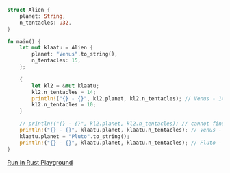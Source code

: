 ```rust
struct Alien {
    planet: String,
    n_tentacles: u32,
}

fn main() {
    let mut klaatu = Alien {
        planet: "Venus".to_string(),
        n_tentacles: 15,
    };

    {
        let kl2 = &mut klaatu;
        kl2.n_tentacles = 14;
        println!("{} - {}", kl2.planet, kl2.n_tentacles); // Venus - 14
        kl2.n_tentacles = 10;
    }

    // println!("{} - {}", kl2.planet, kl2.n_tentacles); // cannot find value `kl2` in this scope
    println!("{} - {}", klaatu.planet, klaatu.n_tentacles); // Venus - 10
    klaatu.planet = "Pluto".to_string();
    println!("{} - {}", klaatu.planet, klaatu.n_tentacles); // Pluto - 10
}

```
[Run in Rust Playground](https://play.rust-lang.org/?version=stable&mode=debug&edition=2021&gist=36d85204a42758dd9066de1302439b59&version=stable)
